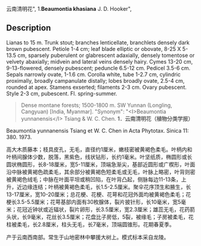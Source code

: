 云南清明花",
1.**Beaumontia khasiana** J. D. Hooker",

## Description
Lianas to 15 m. Trunk stout; branches lenticellate, branchlets densely dark brown pubescent. Petiole 1-4 cm; leaf blade elliptic or obovate, 8-25 X 5-13.5 cm, sparsely puberulent or glabrescent adaxially, densely tomentose or velvety abaxially; midvein and lateral veins densely hairy. Cymes 13-20 cm, 9-13-flowered, densely pubescent; peduncle 6.5-12 cm. Pedicel 3.5-6 cm. Sepals narrowly ovate, 1-1.6 cm. Corolla white, tube 1-2.7 cm, cylindric proximally, broadly campanulate distally; lobes broadly ovate, 2.5-4 cm, rounded at apex. Stamens exserted; filaments 2-3 cm. Ovary pubescent. Style 2-3 cm, pubescent. Fl. spring-summer.

> Dense montane forests; 1500-1800 m. SW Yunnan (Longling, Cangyuan) [India, Myanmar].
  "Synonym": "&lt;I&gt;Beaumontia yunnanensis&lt;/I&gt; Tsiang &amp; W. C. Chen.
**1．云南清明花（植物分类学报）**

Beaumontia yunnanensis Tsiang et W. C. Chen in Acta Phytotax. Sinica 11: 380. 1973.

高大木质藤本；枝具皮孔，无毛，直径约1厘米，嫩枝密被黄褐色柔毛。叶柄内和叶柄间腺体少数，脱落，黑紫色，线状钻形，长约1毫米。叶坚纸质，椭圆形或长圆状椭圆形，长8-18厘米，宽5-11厘米，顶端急渐尖，基部近圆形或广楔形，叶面沿中脉被黄褐色疏柔毛，其余部分被黄褐色短柔毛或无毛，叶脉上略密，叶背则密被黄褐色绒毛；中脉在叶面平坦或稍凹陷，在叶背凸起，侧脉每边11-13条，上升，近边缘连结；叶柄被黄褐色柔毛，长1.5-2.5厘米。聚伞花序顶生和腋生，长13-17厘米，宽10-20厘米；总花梗、花梗、花萼和花冠外面均被黄褐色柔毛；花梗长3.5-5.5厘米；花萼基部内面有30枚腺体，裂片披针形，长10毫米，宽5毫米；花冠近钟状或近辐状，裂片卵形，长3.5厘米，宽2.3厘米；雄蕊无毛，花药箭头状，长9毫米，花丝长3.5厘米；花盘比子房低，5裂，被缘毛；子房被柔毛，花柱被柔毛，长2.8厘米，柱头无毛，长7毫米，顶端圆锥形。花期春夏季。

产于云南西南部。常生于山地密林中攀援大树上。模式标本采自龙陵。
